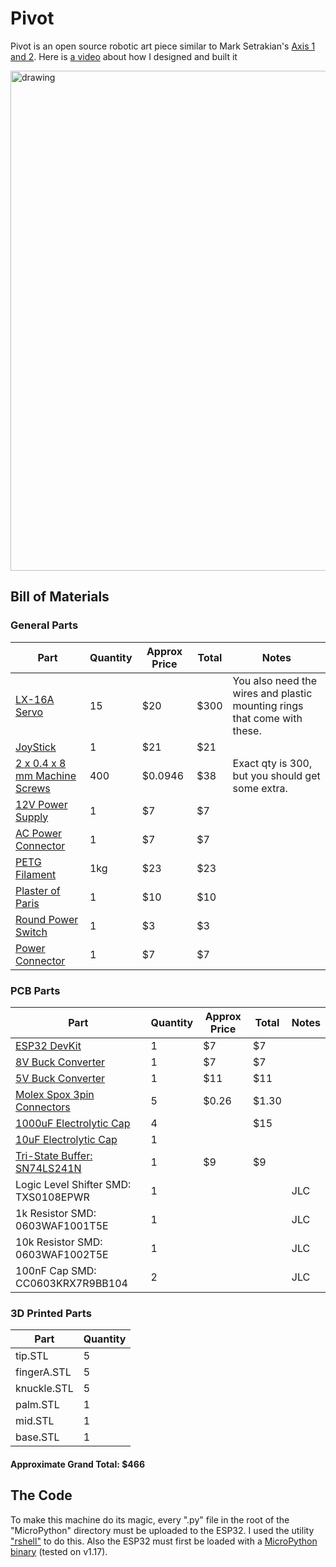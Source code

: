 # Pivot
Pivot is an open source robotic art piece similar to Mark Setrakian's [Axis 1 and 2](https://www.youtube.com/watch?v=NsFBHqbNKvA&t=72s). Here is [a video](https://youtu.be/PGe4sWHx0f0) about how I designed and built it


<img src="https://github.com/neutronztar/RoboClaw/blob/main/media/frontimage.png?raw=true" alt="drawing" width="800" />

## Bill of Materials
### General Parts
| Part                                   | Quantity    | Approx Price   | Total | Notes |
|----------------------------------------|-------------|----------------|------|-------|
| [LX-16A Servo](https://smile.amazon.com/gp/product/B073XY5NT1/ref=ppx_yo_dt_b_search_asin_title?ie=UTF8&psc=1)    | 15          | $20            | $300 | You also need the wires and plastic mounting rings that come with these.
| [JoyStick](https://smile.amazon.com/dp/B08CGYGMJL?psc=1&ref=ppx_yo2_dt_b_product_details) | 1 | $21 | $21 |
| [2 x 0.4 x 8 mm Machine Screws](https://www.boltdepot.com/Metric_socket_cap_Class_12.9_alloy_steel_black_oxide_finish_2mm_x_0.4mm.aspx?Selected=13324) | 400 | $0.0946 | $38 | Exact qty is 300, but you should get some extra. |
| [12V Power Supply](https://www.ebay.com/itm/153588427332) | 1 | $7 | $7 |
| [AC Power Connector](https://smile.amazon.com/dp/B00H8QL53A?psc=1&ref=ppx_yo2_dt_b_product_details) | 1 | $7 | $7 |
| [PETG Filament](https://smile.amazon.com/gp/product/B07PGYHYV8/ref=ppx_yo_dt_b_search_asin_title?ie=UTF8&psc=1) | 1kg | $23 | $23 |  |
| [Plaster of Paris](https://smile.amazon.com/Dap-Plaster-Paris-20-Min/dp/B008SR3W1G/ref=sr_1_4?crid=1MEP5MWMSY1YV&keywords=plaster+of+paris&qid=1642203001&sprefix=plaster+of+paris%2Caps%2C111&sr=8-4) | 1 | $10 | $10 |  |
| [Round Power Switch](https://www.ebay.com/itm/203485577266?hash=item2f60af8032:g:Sh4AAOSwmDtgvNwT) | 1 | $3 | $3 |  |
| [Power Connector](https://smile.amazon.com/gp/product/B07DCXKNXQ/ref=ppx_yo_dt_b_search_asin_title?ie=UTF8&psc=1) | 1 | $7 | $7 |  |

### PCB Parts
| Part                                   | Quantity    | Approx Price   | Total | Notes |
|----------------------------------------|-------------|----------------|------|-------|
| [ESP32 DevKit](https://smile.amazon.com/gp/product/B086MLNH7N/ref=ppx_yo_dt_b_search_asin_title?ie=UTF8&psc=1)    | 1           | $7             | $7 |
| [8V Buck Converter](https://smile.amazon.com/dp/B07BDDMGLG?ref=ppx_yo2_dt_b_product_details&th=1) | 1 | $7 | $7 |
| [5V Buck Converter](https://smile.amazon.com/gp/product/B01MQGMOKI/ref=ppx_yo_dt_b_search_asin_title?ie=UTF8&th=1) | 1 | $11 | $11 |
| [Molex Spox 3pin Connectors](https://www.mouser.com/ProductDetail/Molex/35301-0340?qs=sGAEpiMZZMskC5GgilGuvsx2BO7CxsBR&countrycode=US&currencycode=USD) | 5 | $0.26 | $1.30 | |
| [1000uF Electrolytic Cap](https://smile.amazon.com/dp/B06XRDWF5X?psc=1&ref=ppx_yo2_dt_b_product_details) | 4 |  | $15 |  |
| [10uF Electrolytic Cap](https://smile.amazon.com/dp/B06XRDWF5X?psc=1&ref=ppx_yo2_dt_b_product_details) | 1 |   |  |  |
| [Tri-State Buffer: SN74LS241N](https://smile.amazon.com/gp/product/B08FZVPJD9/ref=ppx_yo_dt_b_search_asin_title?ie=UTF8&psc=1) | 1 | $9 | $9 |  |
| Logic Level Shifter SMD: TXS0108EPWR | 1 |   |  | JLC |
| 1k Resistor SMD: 0603WAF1001T5E | 1 |  |  | JLC |
| 10k Resistor SMD: 0603WAF1002T5E | 1 |  |  | JLC |
| 100nF Cap SMD: CC0603KRX7R9BB104 | 2 |  |  | JLC |

### 3D Printed Parts
| Part | Quantity |
|------|------|
| tip.STL | 5 |
| fingerA.STL | 5 |
| knuckle.STL | 5 |
| palm.STL | 1 |
| mid.STL | 1 |
| base.STL | 1 |

#### Approximate Grand Total: $466


## The Code
To make this machine do its magic, every ".py" file in the root of the "MicroPython" directory must be uploaded to the ESP32. I used the utility ["rshell"](https://pypi.org/project/rshell/) to do this. Also the ESP32 must first be loaded with a [MicroPython binary](https://micropython.org/download/esp32/) (tested on v1.17).
